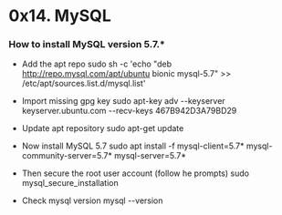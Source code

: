 # 0x14. MySQL

### How to install MySQL version 5.7.*

- Add the apt repo
sudo sh -c 'echo "deb http://repo.mysql.com/apt/ubuntu bionic mysql-5.7" >> /etc/apt/sources.list.d/mysql.list'

- Import missing gpg key
sudo apt-key adv --keyserver keyserver.ubuntu.com --recv-keys 467B942D3A79BD29

- Update apt repository
sudo apt-get update

- Now install MySQL 5.7
sudo apt install -f mysql-client=5.7* mysql-community-server=5.7* mysql-server=5.7*

- Then secure the root user account (follow he prompts)
sudo mysql_secure_installation

- Check mysql version
mysql --version

